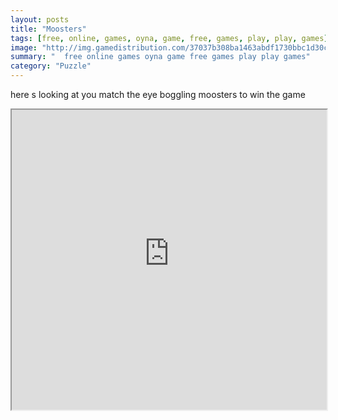 ```yaml
---
layout: posts
title: "Moosters"
tags: [free, online, games, oyna, game, free, games, play, play, games]
image: "http://img.gamedistribution.com/37037b308ba1463abdf1730bbc1d30c0.jpg"
summary: "  free online games oyna game free games play play games"
category: "Puzzle"
---
```


here s looking at you match the eye boggling moosters to win the game

<iframe width="100%" height="480px;" src="http://flash.gamedistribution.com?game=37037b308ba1463abdf1730bbc1d30c0"></iframe>